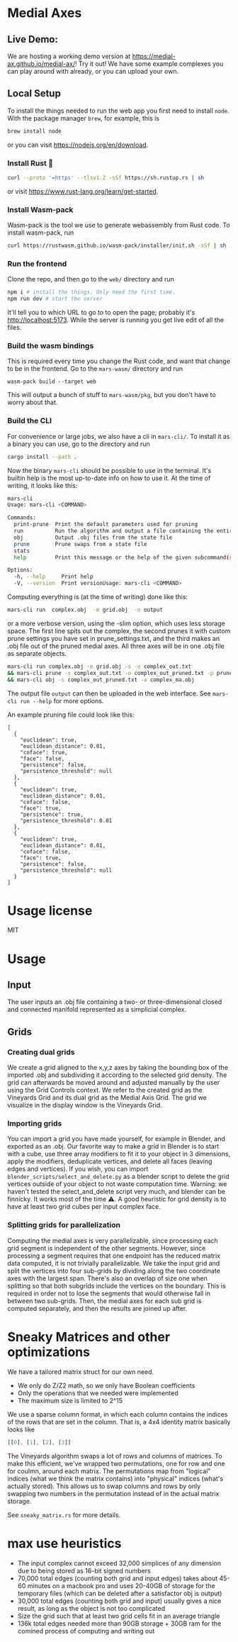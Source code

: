 # Medial Axes

## Live Demo: 
We are hosting a working demo version at https://medial-ax.github.io/medial-ax/! Try it out! We have some example complexes you can play around with already, or you can upload your own.

## Local Setup

To install the things needed to run the web app you first need to install
`node`. With the package manager `brew`, for example, this is

```sh
brew install node
```

or you can visit https://nodejs.org/en/download.

### Install Rust 🦀
```sh
curl --proto '=https' --tlsv1.2 -sSf https://sh.rustup.rs | sh
```
or visit https://www.rust-lang.org/learn/get-started.

### Install Wasm-pack

Wasm-pack is the tool we use to generate webassembly from Rust code.
To install wasm-pack, run

```sh
curl https://rustwasm.github.io/wasm-pack/installer/init.sh -sSf | sh
```

### Run the frontend

Clone the repo, and then go to the `web/` directory and run

```sh
npm i # install the things. Only need the first time.
npm run dev # start the server
```

It'll tell you to which URL to go to to open the page; probably it's
[http://localhost:5173](http://localhost:5173). While the server is running you
get live edit of all the files.

### Build the wasm bindings

This is required every time you change the Rust code, and want that change to
be in the frontend. Go to the `mars-wasm/` directory and run

```shell
wasm-pack build --target web
```

This will output a bunch of stuff to `mars-wasm/pkg`, but you don't have to worry about that.

### Build the CLI

For convenience or large jobs, we also have a cli in `mars-cli/`.
To install it as a binary you can use, go to the directory and run

```sh
cargo install --path .
```

Now the binary `mars-cli` should be possible to use in the terminal. It's
builtin help is the most up-to-date info on how to use it. At the time of
writing, it looks like this:

```sh
mars-cli
Usage: mars-cli <COMMAND>

Commands:
  print-prune  Print the default parameters used for pruning
  run          Run the algorithm and output a file containing the entire state
  obj          Output .obj files from the state file
  prune        Prune swaps from a state file
  stats
  help         Print this message or the help of the given subcommand(s)

Options:
  -h, --help     Print help
  -V, --version  Print versionUsage: mars-cli <COMMAND>
```

Computing everything is (at the time of writing) done like this:

```sh
mars-cli run  complex.obj  -m grid.obj  -o output
```

or a more verbose version, using the -slim option, which uses less storage space. The first line spits out the complex, the second prunes it with custom prune settings you have set in prune_settings.txt, and the third makes an .obj file out of the pruned medial axes. All three axes will be in one .obj file as separate objects. 

```sh
mars-cli run complex.obj -m grid.obj -s -o complex_out.txt
&& mars-cli prune -s complex_out.txt -o complex_out_pruned.txt -p prune_settings.txt
&& mars-cli obj -s complex_out_pruned.txt -a complex_ma.obj
```

The output file `output` can then be uploaded in the web interface. See
`mars-cli run --help` for more options.


An example pruning file could look like this: 
```
[
  {
    "euclidean": true,
    "euclidean_distance": 0.01,
    "coface": true,
    "face": false,
    "persistence": false,
    "persistence_threshold": null
  },
  {
    "euclidean": true,
    "euclidean_distance": 0.01,
    "coface": false,
    "face": true,
    "persistence": true,
    "persistence_threshold": 0.01
  },
  {
    "euclidean": true,
    "euclidean_distance": 0.01,
    "coface": false,
    "face": true,
    "persistence": false,
    "persistence_threshold": null
  }
]
```

# Usage license

MIT 

# Usage

## Input
The user inputs an .obj file containing a two- or three-dimensional closed and connected manifold represented as a simplicial complex.

## Grids

### Creating dual grids

We create a grid aligned to the x,y,z axes by taking the bounding box of the imported .obj and subdividing it according to the selected grid density. The grid can afterwards be moved around and adjusted manually by the user using the Grid Controls context. We refer to the created grid as the Vineyards Grid and its dual grid as the Medial Axis Grid. The grid we visualize in the display window is the Vineyards Grid.

### Importing grids

You can import a grid you have made yourself, for example in Blender, and exported as an .obj. Our favorite way to make a grid in Blender is to start with a cube, use three array modifiers to fit it to your object in 3 dimensions, apply the modifiers, deduplicate vertices, and delete all faces (leaving edges and vertices). If you wish, you can import ```blender_scripts/select_and_delete.py``` as a blender script to delete the grid vertices outside of your object to not waste computation time. Warning: we haven't tested the select_and_delete script very much, and blender can be finnicky. It works most of the time ⚠️. A good heuristic for grid density is to have at least two grid cubes per input complex face.

### Splitting grids for parallelization

Computing the medial axes is very parallelizable, since processing each grid segment is independent of the other segments.
However, since processing a segment requires that one endpoint has the reduced matrix data computed, it is not trivially parallelizable.
We take the input grid and split the vertices into four sub-grids by dividing along the two coordinate axes with the largest span.
There's also an overlap of size one when splitting so that both subgrids include the vertices on the boundary.
This is required in order not to lose the segments that would otherwise fall in between two sub-grids.
Then, the medial axes for each sub grid is computed separately, and then the results are joined up after.

# Sneaky Matrices and other optimizations

We have a tailored matrix struct for our own need.

- We only do Z/Z2 math, so we only have Boolean coefficients
- Only the operations that we needed were implemented
- The maximum size is limited to 2^15

We use a sparse column format, in which each column contains the indices of the rows that are set in the column.
That is, a 4x4 identity matrix basically looks like

```rs
[[0], [1], [2], [3]]
```

The Vineyards algorithm swaps a lot of rows and columns of matrices.
To make this efficient, we've wrapped two permutations, one for row and one for coulmn, around each matrix.
The permutations map from "logical" indices (what we think the matrix contains) into "physical" indices (what's actually stored).
This allows us to swap columns and rows by only swapping two numbers in the permutation instead of in the actual matrix storage.

See `sneaky_matrix.rs` for more details.

# max use heuristics

- The input complex cannot exceed 32,000 simplices of any dimension due to being stored as 16-bit signed numbers
- 70,000 total edges (counting both grid and input edges) takes about 45-60 minutes on a macbook pro and uses 20-40GB of storage for the temporary files (which can be deleted after a satisfactor obj is output)
- 30,000 total edges (counting both grid and input) usually gives a nice result, as long as the object is not too complicated
- Size the grid such that at least two grid cells fit in an average triangle
- 136k total edges needed more than 90GB storage + 30GB ram for the comined process of computing and writing out

